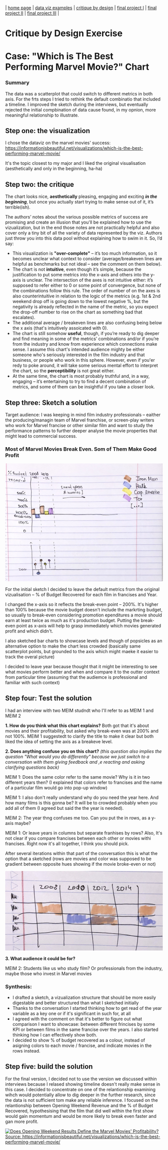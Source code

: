 | [home page](https://sofiaakhman.github.io/Portfolio.-Sofia-Akhmanaeva/) | [data viz examples](dataviz-examples) | [critique by design](critique-by-design) | [final project I](final-project-part-one) | [final project II](final-project-part-two) | [final project III](final-project-part-three) |

# Critique by Design Exercise
# Case: "Which is The Best Performing Marvel Movie?" Chart

### Summary

The data was a scatterplot that could switch to different metrics in both axis. For the frts steps I tried to rethink the default combinatio that included a timeline. I improved the sketch during the interviews, but eventually rejected the initial compbination of data cause found, in my opnion, more meaningful relationship to illustrate.

## Step one: the visualization

I chose the dataviz on the marvel movies' success: https://informationisbeautiful.net/visualizations/which-is-the-best-performing-marvel-movie/ 

It's the topic closest to my major and I liked the original visualisation (aesthetically and only in the beginning, ha-ha)

## Step two: the critique

The chart looks nice, **aesthetically** pleasing, engaging and exciting **_in the beginning_**, but once you actually start trying to make sense out of it, it’s terrible(ish). 

The authors’ notes about the various possible metrics of success are promising and create an illusion that you'll be explained how to use the vizualization, but in the end those notes are not practically helpful and also cover only a tiny bit of all the variety of data represented by the viz. Authors just throw you into this data pool without explaining how to swim in it. So, I’d say: 

- This visualization is **"over-complete"** – it’s too much information, so it becomes unclear what context to consider (average/breakeven lines are helpful as benchmarks but not ideal – see the comment on them below).
- The chart is not **intuitive**, even though it’s simple, because the justification to put some metrics into the x-axis and others into the y-axis is unclear. The intersection of the axes is not intuitive either: it’s supposed to refer either to 0 or some point of convergence, but none of the combinations follow this rule. The order of number of on the axes is also counterintuitive in relation to the logic of the metrics (e.g. 1st & 2nd weekend drop off is going down to the lowest negative %, but the negativity is already reflected in the name of the metric, so you expect the drop-off number to rise on the chart as something bad that escalates).
- The additional average / breakeven lines are also confusing being below the x axis (that's intuitively assoicated with 0).
- The chart is still somehow **useful**, though, if you’re ready to dig deeper and find meaning in some of the metrics’ combinations and/or if you’re from the industry and know from experience which connections make sense. I assume this chart's intended audience mighty be either someone who's seriously interested in the film industry and that business, or people who work in this sphere. However, even if you'er redy to poke around, it will take some serious mental effort to interpret the chart, so the **perceptibility** is not great either.
- At the same time, the chart is most probably truthful and, in a way, engaging – it’s entertaining to try to find a decent combination of metrics, and some of them can be insightful if you take a closer look.

## Step three: Sketch a solution

Target audience: I was keeping in mind film industry professionals – eaither the producing/managin team of Marvel franchise, or screen-play writers who work for Marvel francise or other similar film and want to study the performance patterns to further deeper analyse the movie properties that might lead to commercial success.

### Most of Marvel Movies Break Even. Som of Them Make Good Profit

![Sketch 1](sketch2-2.jpeg)

For the initial sketch I decided to leave the default metrics from the original vizualisation – % of Budget Recovered for each film in francises and Year.

I changed the x-axis so it reflects the break-even point – 200%. It's higher than 100% because the movie budget doesn't include the markrting budget, so usually to break-even considering promotion ependitures a movie should earn at least twice as much as it's production budget. Putting the break-even point as x-axis will help to grasp immediately which movies generated profit and which didn't.

I also sketched bar charts to showcase levels and though of popsicles as an alternative option to make the chart less crowded (basically same scatterplot points, but grounded to the axis which might maeke it easier to track the overal picture)

I decided to leave year because thought that it might be interesting to see what movies perform better and when and compare it to the outter context from particular time (assuming that the audiemce is professional and familiar with such context)

## Step four: Test the solution

I had an interview with two MEIM studndt who I'll refer to as MEIM 1 and MEIM 2

**1. How do you think what this chart explains?**
Both got that it's about movies and their profitability, but asked why break-even was at 200% and not 100%. MEIM 1 suggestedt to clarify the title to make it clear but both liked the idea of setting the axis as a breakeve level.

**2. Does anything confuse you on this chart?** _(this question also implies the question "What would you do differently" because we just switch to a conversation with them giving feedback and ,e reacting and asking clarifying questions back)_

MEIM 1: Does the same color refer to the same movie? Why is it in two different years then? 
(I explained that colors refer to francises and the name of a particular film would go into pop-up window)

MEIM 1: I also don't really understand why do you need the year here. And how many films is this gonna be? It will be to crowded probably when you add all of them (I agreed but said the the year is needed).

MEIM 2: The year thng confuses me too. Can you put the in rows, as a y-axis maybe?

MEIM 1: Or leave years in columns but separate franhises by rows? Also, It's not clear if you compare francises between each other or movies withi francises. Right now it's all together, I think you should pick.

After several iterations within that part of the conversation this is what the option that a sketched (rows are movies and color was supposed to be gradient between opposite hues showing if the movie broke-even or not)

![Sketch 2](sketch2-3.jpeg)

**3. What audience it could be for?**

MEIM 2: Students like us who study film? Or professionals from the industry, maybe those who invest in Marvel movies
   
### Synthesis: 

- I drafted a sketch, a vizualization structure that should be more easily digestable and better structured than what I sketched initially
- Thanks to the conversation I started thinking how to get read of the year variable as a key one or if it's significant in such for, at all
- I agreed with the comment on that it's better to figure out what comparison I want to showcase: between different frincises by some KPI or between films in the same francise over the years. I also started thinking how I can effectively show both.
- I decided to show % of budget recovered as a colour, instead of asigning colors to each movie / francise, and indicate movies in the rows instead.
  
## Step five: build the solution

For the final version, I decided not to use the version we discussed within interviews because I relased showing timeline doesn't really make sense in this case. I decided to concentrate on one of the relantionship examining wihch would potentially allow to dig deeper in the further research, since the data is not sufficient tom make any reliable inference. I focused on the relantionship between Opening Weekend Revenue and the % of Budget Recovered, hypothesising that the film that did well within the first show would gain momentum and would be more likely to break even faster and gan more profit. 

<div class='tableauPlaceholder' id='viz1739410170752' style='position: relative'><noscript><a href='#'><img alt='Does Opening Weekend Results Define the Marvel Movies&#39; Profitability?Source: https:&#47;&#47;informationisbeautiful.net&#47;visualizations&#47;which-is-the-best-performing-marvel-movie&#47; ' src='https:&#47;&#47;public.tableau.com&#47;static&#47;images&#47;Ma&#47;MarvelMociesSuccess&#47;Sheet3&#47;1_rss.png' style='border: none' /></a></noscript><object class='tableauViz'  style='display:none;'><param name='host_url' value='https%3A%2F%2Fpublic.tableau.com%2F' /> <param name='embed_code_version' value='3' /> <param name='site_root' value='' /><param name='name' value='MarvelMociesSuccess&#47;Sheet3' /><param name='tabs' value='no' /><param name='toolbar' value='yes' /><param name='static_image' value='https:&#47;&#47;public.tableau.com&#47;static&#47;images&#47;Ma&#47;MarvelMociesSuccess&#47;Sheet3&#47;1.png' /> <param name='animate_transition' value='yes' /><param name='display_static_image' value='yes' /><param name='display_spinner' value='yes' /><param name='display_overlay' value='yes' /><param name='display_count' value='yes' /><param name='language' value='en-US' /><param name='filter' value='publish=yes' /></object></div>                
<script type='text/javascript'>                    
  var divElement = document.getElementById('viz1739410170752');                    
  var vizElement = divElement.getElementsByTagName('object')[0];                    
  vizElement.style.width='100%';vizElement.style.height=(divElement.offsetWidth*0.75)+'px';                    
  var scriptElement = document.createElement('script');                    
  scriptElement.src = 'https://public.tableau.com/javascripts/api/viz_v1.js';                   
  vizElement.parentNode.insertBefore(scriptElement, vizElement);                
</script>
